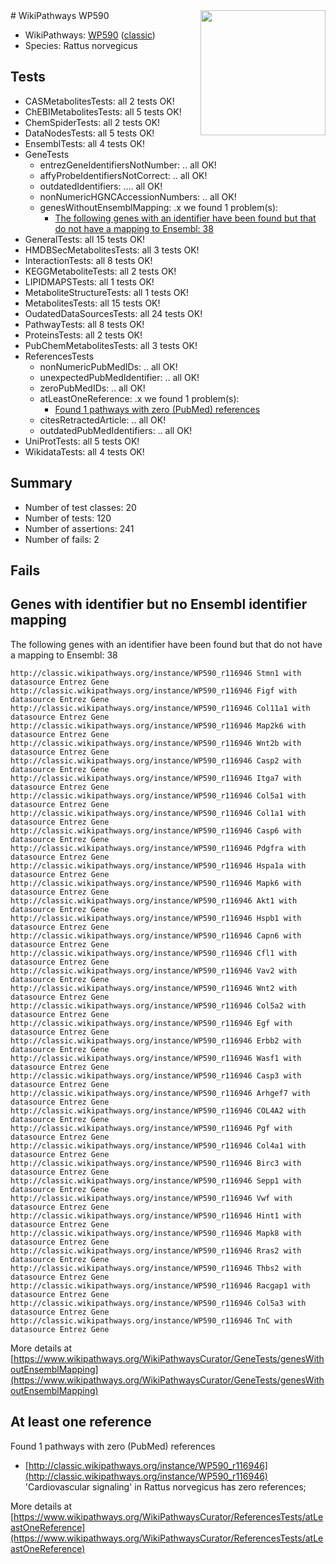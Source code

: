 <img style="float: right; width: 200px" src="https://upload.wikimedia.org/wikipedia/commons/thumb/8/83/Wplogo_with_text_500.png/640px-Wplogo_with_text_500.png" />
# WikiPathways WP590

* WikiPathways: [WP590](https://wikipathways.org/pathways/WP590) ([classic](https://classic.wikipathways.org/instance/WP590))
* Species: Rattus norvegicus
## Tests
* CASMetabolitesTests: all 2 tests OK!
* ChEBIMetabolitesTests: all 5 tests OK!
* ChemSpiderTests: all 2 tests OK!
* DataNodesTests: all 5 tests OK!
* EnsemblTests: all 4 tests OK!
* GeneTests
    * entrezGeneIdentifiersNotNumber: .. all OK!
    * affyProbeIdentifiersNotCorrect: .. all OK!
    * outdatedIdentifiers: .... all OK!
    * nonNumericHGNCAccessionNumbers: .. all OK!
    * genesWithoutEnsemblMapping: .x we found 1 problem(s):
        * [The following genes with an identifier have been found but that do not have a mapping to Ensembl: 38](#c4e54353)
* GeneralTests: all 15 tests OK!
* HMDBSecMetabolitesTests: all 3 tests OK!
* InteractionTests: all 8 tests OK!
* KEGGMetaboliteTests: all 2 tests OK!
* LIPIDMAPSTests: all 1 tests OK!
* MetaboliteStructureTests: all 1 tests OK!
* MetabolitesTests: all 15 tests OK!
* OudatedDataSourcesTests: all 24 tests OK!
* PathwayTests: all 8 tests OK!
* ProteinsTests: all 2 tests OK!
* PubChemMetabolitesTests: all 3 tests OK!
* ReferencesTests
    * nonNumericPubMedIDs: .. all OK!
    * unexpectedPubMedIdentifier: .. all OK!
    * zeroPubMedIDs: .. all OK!
    * atLeastOneReference: .x we found 1 problem(s):
        * [Found 1 pathways with zero (PubMed) references](#d0a459f0)
    * citesRetractedArticle: .. all OK!
    * outdatedPubMedIdentifiers: .. all OK!
* UniProtTests: all 5 tests OK!
* WikidataTests: all 4 tests OK!


## Summary

* Number of test classes: 20
* Number of tests: 120
* Number of assertions: 241
* Number of fails: 2

## Fails

<a name="c4e54353" />

## Genes with identifier but no Ensembl identifier mapping

The following genes with an identifier have been found but that do not have a mapping to Ensembl: 38
```
http://classic.wikipathways.org/instance/WP590_r116946 Stmn1 with datasource Entrez Gene
http://classic.wikipathways.org/instance/WP590_r116946 Figf with datasource Entrez Gene
http://classic.wikipathways.org/instance/WP590_r116946 Col11a1 with datasource Entrez Gene
http://classic.wikipathways.org/instance/WP590_r116946 Map2k6 with datasource Entrez Gene
http://classic.wikipathways.org/instance/WP590_r116946 Wnt2b with datasource Entrez Gene
http://classic.wikipathways.org/instance/WP590_r116946 Casp2 with datasource Entrez Gene
http://classic.wikipathways.org/instance/WP590_r116946 Itga7 with datasource Entrez Gene
http://classic.wikipathways.org/instance/WP590_r116946 Col5a1 with datasource Entrez Gene
http://classic.wikipathways.org/instance/WP590_r116946 Col1a1 with datasource Entrez Gene
http://classic.wikipathways.org/instance/WP590_r116946 Casp6 with datasource Entrez Gene
http://classic.wikipathways.org/instance/WP590_r116946 Pdgfra with datasource Entrez Gene
http://classic.wikipathways.org/instance/WP590_r116946 Hspa1a with datasource Entrez Gene
http://classic.wikipathways.org/instance/WP590_r116946 Mapk6 with datasource Entrez Gene
http://classic.wikipathways.org/instance/WP590_r116946 Akt1 with datasource Entrez Gene
http://classic.wikipathways.org/instance/WP590_r116946 Hspb1 with datasource Entrez Gene
http://classic.wikipathways.org/instance/WP590_r116946 Capn6 with datasource Entrez Gene
http://classic.wikipathways.org/instance/WP590_r116946 Cfl1 with datasource Entrez Gene
http://classic.wikipathways.org/instance/WP590_r116946 Vav2 with datasource Entrez Gene
http://classic.wikipathways.org/instance/WP590_r116946 Wnt2 with datasource Entrez Gene
http://classic.wikipathways.org/instance/WP590_r116946 Col5a2 with datasource Entrez Gene
http://classic.wikipathways.org/instance/WP590_r116946 Egf with datasource Entrez Gene
http://classic.wikipathways.org/instance/WP590_r116946 Erbb2 with datasource Entrez Gene
http://classic.wikipathways.org/instance/WP590_r116946 Wasf1 with datasource Entrez Gene
http://classic.wikipathways.org/instance/WP590_r116946 Casp3 with datasource Entrez Gene
http://classic.wikipathways.org/instance/WP590_r116946 Arhgef7 with datasource Entrez Gene
http://classic.wikipathways.org/instance/WP590_r116946 COL4A2 with datasource Entrez Gene
http://classic.wikipathways.org/instance/WP590_r116946 Pgf with datasource Entrez Gene
http://classic.wikipathways.org/instance/WP590_r116946 Col4a1 with datasource Entrez Gene
http://classic.wikipathways.org/instance/WP590_r116946 Birc3 with datasource Entrez Gene
http://classic.wikipathways.org/instance/WP590_r116946 Sepp1 with datasource Entrez Gene
http://classic.wikipathways.org/instance/WP590_r116946 Vwf with datasource Entrez Gene
http://classic.wikipathways.org/instance/WP590_r116946 Hint1 with datasource Entrez Gene
http://classic.wikipathways.org/instance/WP590_r116946 Mapk8 with datasource Entrez Gene
http://classic.wikipathways.org/instance/WP590_r116946 Rras2 with datasource Entrez Gene
http://classic.wikipathways.org/instance/WP590_r116946 Thbs2 with datasource Entrez Gene
http://classic.wikipathways.org/instance/WP590_r116946 Racgap1 with datasource Entrez Gene
http://classic.wikipathways.org/instance/WP590_r116946 Col5a3 with datasource Entrez Gene
http://classic.wikipathways.org/instance/WP590_r116946 TnC with datasource Entrez Gene
```

More details at [https://www.wikipathways.org/WikiPathwaysCurator/GeneTests/genesWithoutEnsemblMapping](https://www.wikipathways.org/WikiPathwaysCurator/GeneTests/genesWithoutEnsemblMapping)

<a name="d0a459f0" />

## At least one reference

Found 1 pathways with zero (PubMed) references

* [http://classic.wikipathways.org/instance/WP590_r116946](http://classic.wikipathways.org/instance/WP590_r116946) 'Cardiovascular signaling' in Rattus norvegicus has zero references; 


More details at [https://www.wikipathways.org/WikiPathwaysCurator/ReferencesTests/atLeastOneReference](https://www.wikipathways.org/WikiPathwaysCurator/ReferencesTests/atLeastOneReference)

